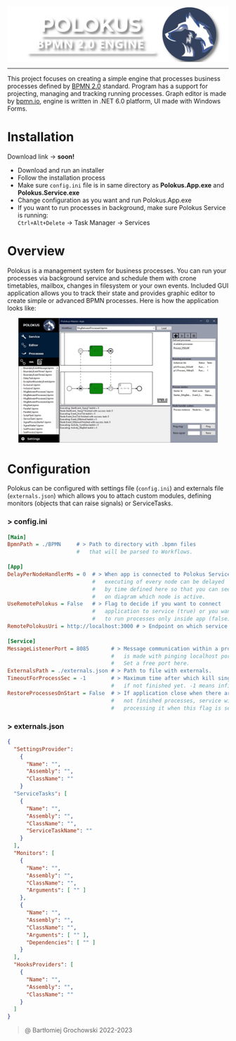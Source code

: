 <img align="center" src="./media/LogoProject.png" />

---

This project focuses on creating a simple engine that processes business processes defined by <a href="https://www.omg.org/spec/BPMN/2.0/PDF">BPMN 2.0</a> standard. Program has a support for projecting, managing and tracking running processes. Graph editor is made by <a href="https://bpmn.io/">bpmn.io</a>, engine is written in .NET 6.0 platform, UI made with Windows Forms.

# Installation

Download link $\rightarrow$ **soon!**

- Download and run an installer
- Follow the installation process
- Make sure `config.ini` file is in same directory as **Polokus.App.exe** and **Polokus.Service.exe**
- Change configuration as you want and run Polokus.App.exe
- If you want to run processes in background, make sure Polokus Service is running: \
`Ctrl+Alt+Delete` $\rightarrow$ Task Manager $\rightarrow$ Services

# Overview

Polokus is a management system for business processes. You can run your processes via background service and schedule them with crone timetables, mailbox, changes in filesystem or your own events. Included GUI application allows you to track their state and provides graphic editor to create simple or advanced BPMN processes. Here is how the application looks like:

<p align="center">
<img width="90%" src="./media/AppOverview.jpg" />
</p>

# Configuration

Polokus can be configured with settings file (`config.ini`) and externals file (`externals.json`) which allows you to attach custom modules, defining monitors (objects that can raise signals) or ServiceTasks.

### > config.ini
```ini
[Main]
BpmnPath = ./BPMN     # > Path to directory with .bpmn files
                      #   that will be parsed to Workflows.

[App]
DelayPerNodeHandlerMs = 0  # > When app is connected to Polokus Service,
                           #   executing of every node can be delayed
                           #   by time defined here so that you can see
                           #   on diagram which node is active.
UseRemotePolokus = False   # > Flag to decide if you want to connect
                           #   application to service (true) or you want
                           #   to run processes only inside app (false).
RemotePolokusUri = http://localhost:3000 # > Endpoint on which service is listening.

[Service]
MessageListenerPort = 8085       # > Message communication within a process
                                 #   is made with pinging localhost port.
                                 #   Set a free port here.
ExternalsPath = ./externals.json # > Path to file with externals.
TimeoutForProcessSec = -1        # > Maximum time after which kill single process
                                 #   if not finished yet. -1 means infinity.
RestoreProcessesOnStart = False  # > If application close when there are some
                                 #   not finished processes, service will continue
                                 #   processing it when this flag is set.
```

### > externals.json
```json
{
  "SettingsProvider": 
    {
      "Name": "",
      "Assembly": "",
      "ClassName": ""
    }
  "ServiceTasks": [
    {
      "Name": "",
      "Assembly": "",
      "ClassName": "",
      "ServiceTaskName": ""
    }
  ],
  "Monitors": [
    {
      "Name": "",
      "Assembly": "",
      "ClassName": "",
      "Arguments": [ "" ]
    },
    {
      "Name": "",
      "Assembly": "",
      "ClassName": "",
      "Arguments": [ "" ],
      "Dependencies": [ "" ]
    }
  ],
  "HooksProviders": [
    {
      "Name": "",
      "Assembly": "",
      "ClassName": ""
    }
  ]
}
```

> @ Bartłomiej Grochowski 2022-2023